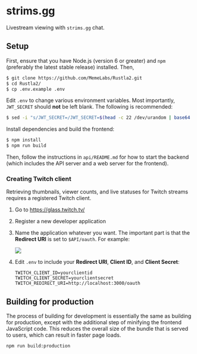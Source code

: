 # strims.gg

Livestream viewing with `strims.gg` chat.

## Setup

First, ensure that you have Node.js (version 6 or greater) and `npm` (preferably
the latest stable release) installed. Then,

``` bash
$ git clone https://github.com/MemeLabs/Rustla2.git
$ cd Rustla2/
$ cp .env.example .env
```

Edit `.env` to change various environment variables. Most importantly,
`JWT_SECRET` should **not** be left blank. The following is recommended:

```bash
$ sed -i "s/JWT_SECRET=/JWT_SECRET=$(head -c 22 /dev/urandom | base64 | tr -dc A-Za-z0-9)/" .env
```

Install dependencies and build the frontend:

``` bash
$ npm install
$ npm run build
```

Then, follow the instructions in `api/README.md` for how to start the backend
(which includes the API server and a web server for the frontend).

### Creating Twitch client

Retrieving thumbnails, viewer counts, and live statuses for Twitch streams
requires a registered Twitch client.

  1. Go to <https://glass.twitch.tv/>
  2. Register a new developer application
  3. Name the application whatever you want. The important part is that the
     **Redirect URI** is set to `$API/oauth`. For example:

     ![](https://i.imgur.com/jNN3I4R.png)
  4. Edit `.env` to include your **Redirect URI**, **Client ID**, and **Client
     Secret**:

     ```
     TWITCH_CLIENT_ID=yourclientid
     TWITCH_CLIENT_SECRET=yourclientsecret
     TWITCH_REDIRECT_URI=http://localhost:3000/oauth
     ```

## Building for production

The process of building for development is essentially the same as building for
production, except with the additional step of minifying the frontend JavaScript
code. This reduces the overall size of the bundle that is served to users, which
can result in faster page loads.

``` bash
npm run build:production
```
